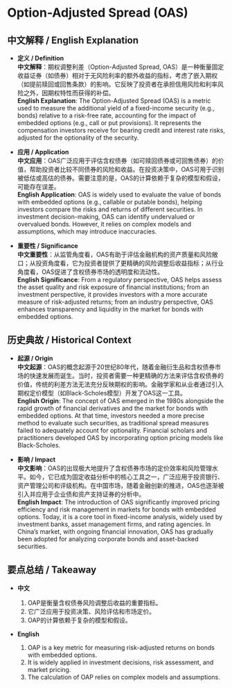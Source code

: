 # Option-Adjusted Spread (OAS)

## 中文解释 / English Explanation

* **定义 / Definition**  
  **中文解释**：期权调整利差（Option-Adjusted Spread, OAS）是一种衡量固定收益证券（如债券）相对于无风险利率的额外收益的指标，考虑了嵌入期权（如提前赎回或回售条款）的影响。它反映了投资者在承担信用风险和利率风险之外，因期权特性而获得的补偿。  
  **English Explanation**: The Option-Adjusted Spread (OAS) is a metric used to measure the additional yield of a fixed-income security (e.g., bonds) relative to a risk-free rate, accounting for the impact of embedded options (e.g., call or put provisions). It represents the compensation investors receive for bearing credit and interest rate risks, adjusted for the optionality of the security.

* **应用 / Application**  
  **中文应用**：OAS广泛应用于评估含权债券（如可赎回债券或可回售债券）的价值，帮助投资者比较不同债券的风险和收益。在投资决策中，OAS可用于识别被低估或高估的债券。需要注意的是，OAS的计算依赖于复杂的模型和假设，可能存在误差。  
  **English Application**: OAS is widely used to evaluate the value of bonds with embedded options (e.g., callable or putable bonds), helping investors compare the risks and returns of different securities. In investment decision-making, OAS can identify undervalued or overvalued bonds. However, it relies on complex models and assumptions, which may introduce inaccuracies.

* **重要性 / Significance**  
  **中文重要性**：从监管角度看，OAS有助于评估金融机构的资产质量和风险敞口；从投资角度看，它为投资者提供了更精确的风险调整后收益指标；从行业角度看，OAS促进了含权债券市场的透明度和流动性。  
  **English Significance**: From a regulatory perspective, OAS helps assess the asset quality and risk exposure of financial institutions; from an investment perspective, it provides investors with a more accurate measure of risk-adjusted returns; from an industry perspective, OAS enhances transparency and liquidity in the market for bonds with embedded options.

## 历史典故 / Historical Context

* **起源 / Origin**  
  **中文起源**：OAS的概念起源于20世纪80年代，随着金融衍生品和含权债券市场的快速发展而诞生。当时，投资者需要一种更精确的方法来评估含权债券的价值，传统的利差方法无法充分反映期权的影响。金融学家和从业者通过引入期权定价模型（如Black-Scholes模型）开发了OAS这一工具。  
  **English Origin**: The concept of OAS emerged in the 1980s alongside the rapid growth of financial derivatives and the market for bonds with embedded options. At that time, investors needed a more precise method to evaluate such securities, as traditional spread measures failed to adequately account for optionality. Financial scholars and practitioners developed OAS by incorporating option pricing models like Black-Scholes.

* **影响 / Impact**  
  **中文影响**：OAS的出现极大地提升了含权债券市场的定价效率和风险管理水平。如今，它已成为固定收益分析中的核心工具之一，广泛应用于投资银行、资产管理公司和评级机构。在中国市场，随着金融创新的推进，OAS也逐渐被引入并应用于企业债和资产支持证券的分析中。  
  **English Impact**: The introduction of OAS significantly improved pricing efficiency and risk management in markets for bonds with embedded options. Today, it is a core tool in fixed-income analysis, widely used by investment banks, asset management firms, and rating agencies. In China’s market, with ongoing financial innovation, OAS has gradually been adopted for analyzing corporate bonds and asset-backed securities.

## 要点总结 / Takeaway

* **中文**  
  1. OAP是衡量含权债券风险调整后收益的重要指标。
  2. 它广泛应用于投资决策、风险评估和市场定价。
  3. OAP的计算依赖于复杂的模型和假设。

* **English**  
  1. OAP is a key metric for measuring risk-adjusted returns on bonds with embedded options.
  2. It is widely applied in investment decisions, risk assessment, and market pricing.
  3. The calculation of OAP relies on complex models and assumptions.